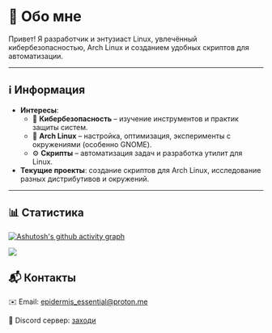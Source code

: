 # 👋 Обо мне  

Привет! Я разработчик и энтузиаст Linux, увлечённый кибербезопасностью, Arch Linux и созданием удобных скриптов для автоматизации.  

---

## ℹ️ Информация  
- **Интересы**: 
  - 🔐 **Кибербезопасность** – изучение инструментов и практик защиты систем.  
  - 🐧 **Arch Linux** – настройка, оптимизация, эксперименты с окружениями (особенно GNOME).  
  - ⚙️ **Скрипты** – автоматизация задач и разработка утилит для Linux.  
- **Текущие проекты**: создание скриптов для Arch Linux, исследование разных дистрибутивов и окружений.  

---

## 📊 Статистика

[![Ashutosh's github activity graph](https://github-readme-activity-graph.vercel.app/graph?username=kabanbtw&theme=react)](https://github.com/ashutosh00710/github-readme-activity-graph)

![](https://komarev.com/ghpvc/?username=your-github-kabanbtw&color=blueviolet)

## 📬 Контакты

✉️ Email: epidermis_essential@proton.me

💬 Discord сервер: [заходи](https://discord.gg/2bFvWXRS6u)
